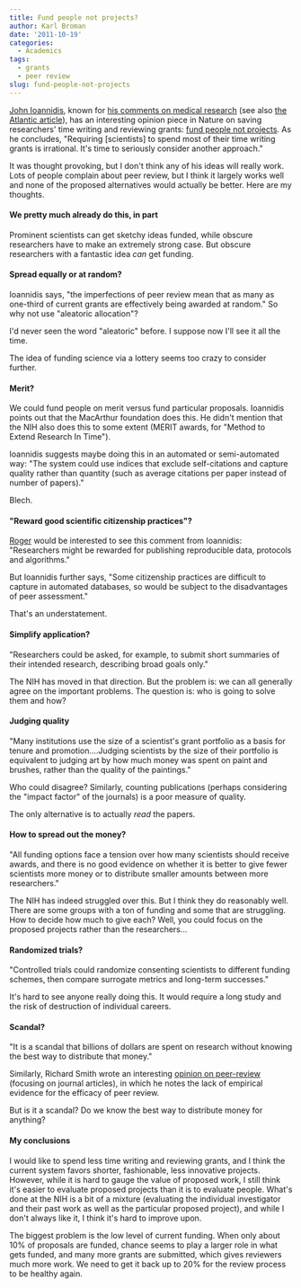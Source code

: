 ```yaml
---
title: Fund people not projects?
author: Karl Broman
date: '2011-10-19'
categories:
  - Academics
tags:
  - grants
  - peer review
slug: fund-people-not-projects
---
```


[John Ioannidis](http://en.wikipedia.org/wiki/John_P._A._Ioannidis), known for [his comments on medical research](http://www.plosmedicine.org/article/info:doi/10.1371/journal.pmed.0020124) (see also [the Atlantic article](http://www.theatlantic.com/magazine/archive/2010/11/lies-damned-lies-and-medical-science/8269/)), has an interesting opinion piece in Nature on saving researchers' time writing and reviewing grants: [fund people not projects](http://www.nature.com/nature/journal/v477/n7366/full/477529a.html).  As he concludes, "Requiring [scientists] to spend most of their time writing grants is irrational. It's time to seriously consider another approach."

It was thought provoking, but I don't think any of his ideas will really work.  Lots of people complain about peer review, but I think it largely works well and none of the proposed alternatives would actually be better.  Here are my thoughts.

#### We pretty much already do this, in part

Prominent scientists can get sketchy ideas funded, while obscure researchers have to make an extremely strong case.  But obscure researchers with a fantastic idea _can_ get funding.

#### Spread equally or at random?

Ioannidis says, "the imperfections of peer review mean that as many as one-third of current grants are effectively being awarded at random."  So why not use "aleatoric allocation"?

I'd never seen the word "aleatoric" before.  I suppose now I'll see it all the time.

The idea of funding science via a lottery seems too crazy to consider further.

#### Merit?

We could fund people on merit versus fund particular proposals.  Ioannidis points out that the MacArthur foundation does this.  He didn't mention that the NIH also does this to some extent (MERIT awards, for "Method to Extend Research In Time").

Ioannidis suggests maybe doing this in an automated or semi-automated way: "The system could use indices that exclude self-citations and capture quality rather than quantity (such as average citations per paper instead of number of papers)."

Blech.

#### "Reward good scientific citizenship practices"?

[Roger](http://www.biostat.jhsph.edu/~rpeng/) would be interested to see this comment from Ioannidis: "Researchers might be rewarded for publishing reproducible data, protocols and algorithms."

But Ioannidis further says, "Some citizenship practices are difficult to capture in automated databases, so would be subject to the disadvantages of peer assessment."

That's an understatement.

#### Simplify application?

"Researchers could be asked, for example, to submit short summaries of their intended research, describing broad goals only."

The NIH has moved in that direction.  But the problem is: we can all generally agree on the important problems.  The question is: who is going to solve them and how?

#### Judging quality

"Many institutions use the size of a scientist's grant portfolio as a basis for tenure and promotion....Judging scientists by the size of their portfolio is equivalent to judging art by how much money was spent on paint and brushes, rather than the quality of the paintings."

Who could disagree?  Similarly, counting publications (perhaps considering the "impact factor" of the journals) is a poor measure of quality.

The only alternative is to actually _read_ the papers.

#### How to spread out the money?

"All funding options face a tension over how many scientists should receive awards, and there is no good evidence on whether it is better to give fewer scientists more money or to distribute smaller amounts between more researchers."

The NIH has indeed struggled over this.  But I think they do reasonably well.  There are some groups with a ton of funding and some that are struggling.  How to decide how much to give each?  Well, you could focus on the proposed projects rather than the researchers...

#### Randomized trials?

"Controlled trials could randomize consenting scientists to different funding schemes, then compare surrogate metrics and long-term successes."

It's hard to see anyone really doing this.  It would require a long study and the risk of destruction of individual careers.

#### Scandal?

"It is a scandal that billions of dollars are spent on research without knowing the best way to distribute that money."

Similarly, Richard Smith wrote an interesting [opinion on peer-review](http://breast-cancer-research.com/content/12/S4/S13) (focusing on journal articles), in which he notes the lack of empirical evidence for the efficacy of peer review.

But is it a scandal?  Do we know the best way to distribute money for anything?

#### My conclusions

I would like to spend less time writing and reviewing grants, and I think the current system favors shorter, fashionable, less innovative projects.  However, while it is hard to gauge the value of proposed work, I still think it's easier to evaluate proposed projects than it is to evaluate people.  What's done at the NIH is a bit of a mixture (evaluating the individual investigator and their past work as well as the particular proposed project), and while I don't always like it, I think it's hard to improve upon.

The biggest problem is the low level of current funding.  When only about 10% of proposals are funded, chance seems to play a larger role in what gets funded, and many more grants are submitted, which gives reviewers much more work.  We need to get it back up to 20% for the review process to be healthy again.
